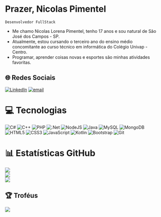 # Prazer, Nicolas Pimentel

`Desenvolvedor FullStack`

- Me chamo Nicolas Lorena Pimentel, tenho 17 anos e sou natural de São José dos Campos - SP.
- Atualmente, estou cursando o terceiro ano do ensino médio concomitante ao curso técnico em informática do Colégio Univap - Centro. 
- Programar, aprender coisas novas e esportes são minhas atividades favoritas.


## 🌐 Redes Sociais
[![LinkedIn](https://img.shields.io/badge/LinkedIn-%230077B5.svg?logo=linkedin&logoColor=white)](https://linkedin.com/in/nicolas-lorena-pimentel) [![email](https://img.shields.io/badge/Email-D14836?logo=gmail&logoColor=white)](mailto:nicolaslorenap@gmail.com) 

# 💻 Tecnologias
![C#](https://img.shields.io/badge/c%23-%23239120.svg?style=for-the-badge&logo=csharp&logoColor=white) ![C++](https://img.shields.io/badge/c++-%2300599C.svg?style=for-the-badge&logo=c%2B%2B&logoColor=white) ![PHP](https://img.shields.io/badge/php-%23777BB4.svg?style=for-the-badge&logo=php&logoColor=white) ![.Net](https://img.shields.io/badge/.NET-5C2D91?style=for-the-badge&logo=.net&logoColor=white) ![NodeJS](https://img.shields.io/badge/node.js-6DA55F?style=for-the-badge&logo=node.js&logoColor=white) ![Java](https://img.shields.io/badge/java-%23ED8B00.svg?style=for-the-badge&logo=openjdk&logoColor=white) ![MySQL](https://img.shields.io/badge/mysql-4479A1.svg?style=for-the-badge&logo=mysql&logoColor=white) ![MongoDB](https://img.shields.io/badge/MongoDB-%234ea94b.svg?style=for-the-badge&logo=mongodb&logoColor=white) ![HTML5](https://img.shields.io/badge/html5-%23E34F26.svg?style=for-the-badge&logo=html5&logoColor=white) ![CSS3](https://img.shields.io/badge/css3-%231572B6.svg?style=for-the-badge&logo=css3&logoColor=white) ![JavaScript](https://img.shields.io/badge/javascript-%23323330.svg?style=for-the-badge&logo=javascript&logoColor=%23F7DF1E) ![Kotlin](https://img.shields.io/badge/kotlin-%237F52FF.svg?style=for-the-badge&logo=kotlin&logoColor=white) ![Bootstrap](https://img.shields.io/badge/bootstrap-%238511FA.svg?style=for-the-badge&logo=bootstrap&logoColor=white) ![Git](https://img.shields.io/badge/git-%23F05033.svg?style=for-the-badge&logo=git&logoColor=white)
# 📊 Estatísticas GitHub
![](https://github-readme-stats.vercel.app/api?username=NicolasLPimentel&theme=dark&hide_border=false&include_all_commits=false&count_private=false)<br/>
![](https://nirzak-streak-stats.vercel.app/?user=NicolasLPimentel&theme=dark&hide_border=false)<br/>
![](https://github-readme-stats.vercel.app/api/top-langs/?username=NicolasLPimentel&theme=dark&hide_border=false&include_all_commits=false&count_private=false&layout=compact)

## 🏆 Troféus
![](https://github-profile-trophy.vercel.app/?username=NicolasLPimentel&theme=radical&no-frame=false&no-bg=true&margin-w=4)
